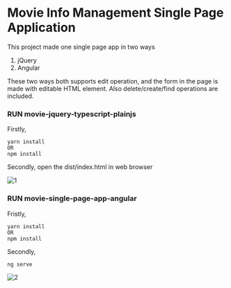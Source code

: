# Movie Info Management Single Page Application

This project made one single page app in two ways
1. jQuery
2. Angular

These two ways both supports edit operation, and the form in the page is made with editable HTML element.
Also delete/create/find operations are included.

### RUN movie-jquery-typescript-plainjs
Firstly,
```
yarn install
OR 
npm install
```
Secondly, open the dist/index.html in web browser

![1](https://user-images.githubusercontent.com/5163148/122298500-c2c58a00-cef4-11eb-9cc1-3f3034a0e62c.jpg)

### RUN movie-single-page-app-angular

Fristly,
```
yarn install
OR 
npm install
```

Secondly,
```
ng serve
```

![2](https://user-images.githubusercontent.com/5163148/122298444-ac1f3300-cef4-11eb-8c89-21cd7f795e1d.jpg)
